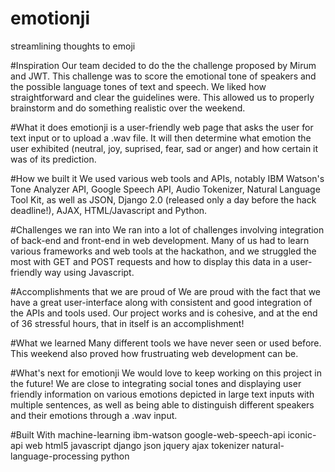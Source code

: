 # emotionji
streamlining thoughts to emoji

#Inspiration
Our team decided to do the the challenge proposed by Mirum and JWT. This challenge was to score the emotional tone of speakers and the possible language tones of text and speech. We liked how straightforward and clear the guidelines were. This allowed us to properly brainstorm and do something realistic over the weekend.

#What it does
emotionji is a user-friendly web page that asks the user for text input or to upload a .wav file. It will then determine what emotion the user exhibited (neutral, joy, suprised, fear, sad or anger) and how certain it was of its prediction.

#How we built it
We used various web tools and APIs, notably IBM Watson's Tone Analyzer API, Google Speech API, Audio Tokenizer, Natural Language Tool Kit, as well as JSON, Django 2.0 (released only a day before the hack deadline!), AJAX, HTML/Javascript and Python.

#Challenges we ran into
We ran into a lot of challenges involving integration of back-end and front-end in web development. Many of us had to learn various frameworks and web tools at the hackathon, and we struggled the most with GET and POST requests and how to display this data in a user-friendly way using Javascript.

#Accomplishments that we are proud of
We are proud with the fact that we have a great user-interface along with consistent and good integration of the APIs and tools used. Our project works and is cohesive, and at the end of 36 stressful hours, that in itself is an accomplishment!

#What we learned
Many different tools we have never seen or used before. This weekend also proved how frustruating web development can be.

#What's next for emotionji
We would love to keep working on this project in the future! We are close to integrating social tones and displaying user friendly information on various emotions depicted in large text inputs with multiple sentences, as well as being able to distinguish different speakers and their emotions through a .wav input.

#Built With
machine-learning
ibm-watson
google-web-speech-api
iconic-api
web
html5
javascript
django
json
jquery
ajax
tokenizer
natural-language-processing
python
